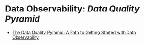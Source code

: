 # Data Observability: _Data Quality Pyramid_

- [The Data Quality Pyramid: A Path to Getting Started with Data Observability](https://medium.com/@ChrisLettieri/the-data-quality-pyramid-a-path-to-getting-started-with-data-observability-cd802f741209)
